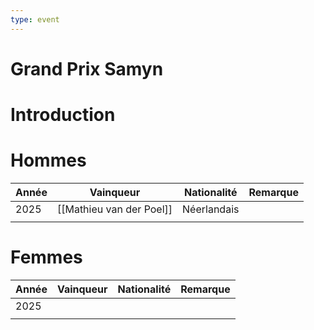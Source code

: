```yaml
---
type: event
---
```


# Grand Prix Samyn

# Introduction

# Hommes

| Année | Vainqueur                | Nationalité | Remarque |
| ----- | ------------------------ | ----------- | -------- |
| 2025  | [[Mathieu van der Poel]] | Néerlandais |          |
|       |                          |             |          |
# Femmes

| Année | Vainqueur | Nationalité | Remarque |
| ----- | --------- | ----------- | -------- |
| 2025  |           |             |          |
|       |           |             |          |

